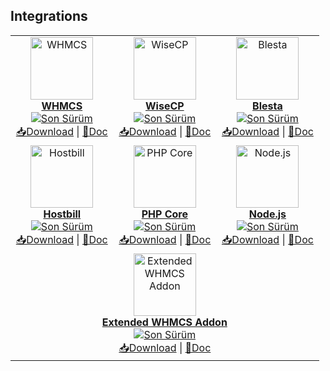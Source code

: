 ## Integrations 
<table align="center">
<tr>
<td align="center" width="33%">
<a href="https://github.com/domainreseller/whmcs-dna">
<img src="https://github.com/user-attachments/assets/5b7d7667-6028-4741-bd1d-f7c0e4774ef5" height="100" alt="WHMCS"><br>
<strong>WHMCS</strong><br>
<img src="https://img.shields.io/github/v/release/domainreseller/whmcs-dna?label=version" alt="Son Sürüm">
</a><br>
<a href="https://github.com/domainreseller/whmcs-dna/archive/refs/heads/master.zip">📥Download</a> | <a href="https://github.com/domainreseller/whmcs-dna/blob/master/README.md">📝Doc</a>
</td>
<td align="center" width="33%">
<a href="https://github.com/domainreseller/wisecp-dna">
<img src="https://github.com/user-attachments/assets/4d9f94ad-f39f-46ae-9d59-04df94e5857c" height="100" alt="WiseCP"><br>
<strong>WiseCP</strong><br>
<img src="https://img.shields.io/github/v/release/domainreseller/wisecp-dna?label=version" alt="Son Sürüm">
</a><br>
<a href="https://github.com/domainreseller/wisecp-dna/archive/refs/heads/master.zip">📥Download</a> | <a href="https://github.com/domainreseller/wisecp-dna/blob/master/README.md">📝Doc</a>
</td>
<td align="center" width="33%">
<a href="https://github.com/domainreseller/blesta-dna">
<img src="https://github.com/user-attachments/assets/98f81a5d-a576-4394-baac-055e89ba699d" height="100" alt="Blesta"><br>
<strong>Blesta</strong><br>
<img src="https://img.shields.io/github/v/release/domainreseller/blesta-dna?label=version" alt="Son Sürüm">
</a><br>
<a href="https://github.com/domainreseller/blesta-dna/archive/refs/heads/master.zip">📥Download</a> | <a href="https://github.com/domainreseller/blesta-dna/blob/master/README.md">📝Doc</a>
</td>
</tr>
<tr>
<td align="center">
<a href="https://github.com/domainreseller/hostbill-dna">
<img src="https://github.com/user-attachments/assets/6177e3a5-69c8-4dec-97cd-c6147e1a29d0" height="100" alt="Hostbill"><br>
<strong>Hostbill</strong><br>
<img src="https://img.shields.io/github/v/release/domainreseller/hostbill-dna?label=version" alt="Son Sürüm">
</a><br>
<a href="https://github.com/domainreseller/hostbill-dna/archive/refs/heads/master.zip">📥Download</a> | <a href="https://github.com/domainreseller/hostbill-dna/blob/master/README.md">📝Doc</a>
</td>
<td align="center">
<a href="https://github.com/domainreseller/php-dna">
<img src="https://github.com/user-attachments/assets/c8f6066d-f199-4214-964c-21fcb49cb6fe" height="100" alt="PHP Core"><br>
<strong>PHP Core</strong><br>
<img src="https://img.shields.io/github/v/release/domainreseller/php-dna?label=version" alt="Son Sürüm">
</a><br>
<a href="https://github.com/domainreseller/php-dna/archive/refs/heads/master.zip">📥Download</a> | <a href="https://github.com/domainreseller/php-dna/blob/master/README.md">📝Doc</a>
</td>
<td align="center">
<a href="https://github.com/domainreseller/nodejs-dna">
<img src="https://github.com/user-attachments/assets/e64b6f7a-3219-450b-8111-e562f98da9df" height="100" alt="Node.js"><br>
<strong>Node.js</strong><br>
<img src="https://img.shields.io/github/v/release/domainreseller/nodejs-dna?label=version" alt="Son Sürüm">
</a><br>
<a href="https://github.com/domainreseller/nodejs-dna/archive/refs/heads/master.zip">📥Download</a> | <a href="https://github.com/domainreseller/nodejs-dna/blob/master/README.md">📝Doc</a>
</td>
</tr>
<tr>
<td align="center" colspan="3">
<a href="https://github.com/domainreseller/dna-extended">
<img src="https://github.com/user-attachments/assets/4ecf167b-63a8-42ff-8c82-acd89a7425f9" height="100" alt="Extended WHMCS Addon"><br>
<strong>Extended WHMCS Addon</strong><br>
<img src="https://img.shields.io/github/v/release/domainreseller/dna-extended?label=version" alt="Son Sürüm">
</a><br>
<a href="https://github.com/domainreseller/dna-extended/archive/refs/heads/master.zip">📥Download</a> | <a href="https://github.com/domainreseller/dna-extended/blob/master/README.md">📝Doc</a>
</td>
</tr>
</table>




